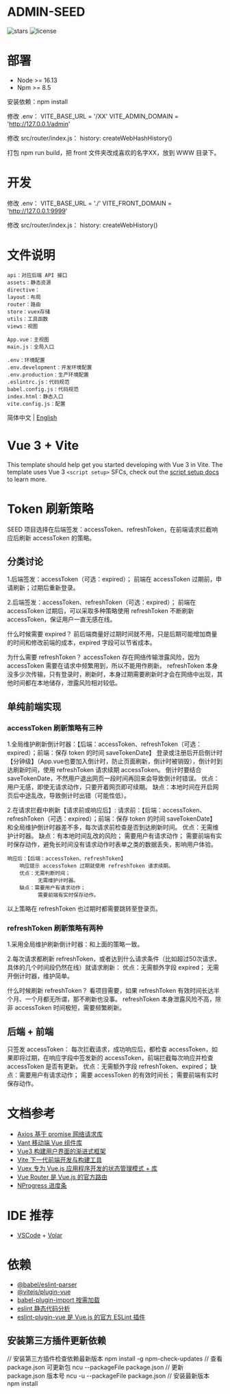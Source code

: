 # ADMIN-SEED

![stars](https://img.shields.io/github/stars/Zoctan/admin-seed.svg?style=flat-square&label=Stars)
![license](https://img.shields.io/github/license/Zoctan/admin-seed.svg?style=flat-square)

# 部署

- Node >= 16.13
- Npm >= 8.5

安装依赖：npm install

修改 .env：
VITE_BASE_URL = '/XX'
VITE_ADMIN_DOMAIN = 'http://127.0.0.1/admin'

修改 src/router/index.js：
history: createWebHashHistory()

打包 npm run build，把 front 文件夹改成喜欢的名字XX，放到 WWW 目录下。

# 开发

修改 .env：
VITE_BASE_URL = './'
VITE_FRONT_DOMAIN = 'http://127.0.0.1:9999'

修改 src/router/index.js：
history: createWebHistory()

# 文件说明

```text
api：对应后端 API 接口
assets：静态资源
directive：
layout：布局
router：路由
store：vuex存储
utils：工具函数
views：视图

App.vue：主视图
main.js：全局入口

.env：环境配置
.env.development：开发环境配置
.env.production：生产环境配置
.eslintrc.js：代码规范
babel.config.js：代码规范
index.html：静态入口
vite.config.js：配置
```

简体中文 | [English](./README.md)

# Vue 3 + Vite

This template should help get you started developing with Vue 3 in Vite. The template uses Vue 3 `<script setup>` SFCs, check out the [script setup docs](https://v3.vuejs.org/api/sfc-script-setup.html#sfc-script-setup) to learn more.

# Token 刷新策略

SEED 项目选择在后端签发：accessToken、refreshToken，在前端请求拦截响应后刷新 accessToken 的策略。

## 分类讨论

1.后端签发：accessToken（可选：expired）；
前端在 accessToken 过期前，申请刷新；过期后重新登录。

2.后端签发：accessToken、refreshToken（可选：expired）；
前端在 accessToken 过期后，可以采取多种策略使用 refreshToken 不断刷新 accessToken，保证用户一直无感在线。

什么时候需要 expired？
前后端商量好过期时间就不用，只是后期可能增加商量的时间和修改前端的成本，expired 字段可以节省成本。

为什么需要 refreshToken？
accessToken 存在网络传输泄露风险，因为 accessToken 需要在请求中频繁用到，所以不能用作刷新。
refreshToken 本身没多少次传输，只有登录时，刷新时，本身过期需要刷新时才会在网络中出现，其他时间都在本地储存，泄露风险相对较低。

## 单纯前端实现

### accessToken 刷新策略有三种

1.全局维护刷新倒计时器：【后端：accessToken、refreshToken（可选：expired）；前端：保存 token 的时间 saveTokenDate】
    登录或注册后开启倒计时【分钟级】（App.vue也要加入倒计时，防止页面刷新，倒计时被销毁），倒计时到达刷新时间，使用 refreshToken 请求续期 accessToken。
    倒计时要结合 saveTokenDate，不然用户退出网页一段时间再回来会导致倒计时错误。
    优点：用户无感，即使无请求动作，只要开着网页即可续期。
    缺点：本地时间在开启网页后中途乱改，导致倒计时出错（可能性低）。

2.在请求拦截中刷新【请求前或响应后】:
    请求前：【后端：accessToken、refreshToken（可选：expired）；前端：保存 token 的时间 saveTokenDate】
        和全局维护倒计时器差不多，每次请求前检查是否到达刷新时间。
        优点：无需维护计时器。
        缺点：有本地时间乱改的风险；
              需要用户有请求动作；
              需要前端有实时保存动作，避免长时间没有请求动作时表单之类的数据丢失，影响用户体验。

    响应后：【后端：accessToken、refreshToken】
        响应提示 accessToken 过期就使用 refreshToken 请求续期。
        优点：无需判断时间；
              无需维护计时器。
        缺点：需要用户有请求动作；
              需要前端有实时保存动作。

以上策略在 refreshToken 也过期时都需要跳转至登录页。

### refreshToken 刷新策略有两种

1.采用全局维护刷新倒计时器：和上面的策略一致。

2.每次请求都刷新 refreshToken，或者达到什么请求条件（比如超过50次请求，具体的几个时间段仍然在线）就请求刷新：
    优点：无需额外字段 expired；
          无需开倒计时器，维护简单。

什么时候刷新 refreshToken？
看项目需要，如果 refreshToken 有效时间长达半个月、一个月都无所谓，那不刷新也没事。
refreshToken 本身泄露风险不高，除非 accessToken 时间极短，需要频繁刷新。

## 后端 + 前端

只签发 accessToken：
    每次拦截请求，成功响应后，都检查 accessToken，如果即将过期，在响应字段中签发新的 accessToken，前端拦截每次响应并检查 accessToken 是否有更新。
    优点：无需额外字段 refreshToken、expired；
    缺点：需要用户有请求动作；
          需要 accessToken 的有效时间长；
          需要前端有实时保存动作。

# 文档参考

- [Axios 基于 promise 网络请求库](https://axios-http.com/zh/docs/intro)
- [Vant 移动端 Vue 组件库](https://vant-contrib.gitee.io/vant/#/zh-CN)
- [Vue3 构建用户界面的渐进式框架](https://v3.cn.vuejs.org/guide/introduction.html)
- [Vite 下一代前端开发与构建工具](https://vitejs.cn/guide)
- [Vuex 专为 Vue.js 应用程序开发的状态管理模式 + 库](https://vuex.vuejs.org/zh)
- [Vue Router 是 Vue.js 的官方路由](https://router.vuejs.org/zh)
- [NProgress 进度条](https://github.com/rstacruz/nprogress)

# IDE 推荐

- [VSCode](https://code.visualstudio.com) + [Volar](https://marketplace.visualstudio.com/items?itemName=johnsoncodehk.volar)

# 依赖

- [@babel/eslint-parser](https://www.npmjs.com/package/@babel/eslint-parser)
- [@vitejs/plugin-vue](https://www.npmjs.com/package/@vitejs/plugin-vue)
- [babel-plugin-import 按需加载](https://www.npmjs.com/package/babel-plugin-import)
- [eslint 静态代码分析](https://eslint.org/docs/user-guide/configuring)
- [eslint-plugin-vue 是 Vue.js 的官方 ESLint 插件](https://eslint.vuejs.org)

## 安装第三方插件更新依赖

// 安装第三方插件检查依赖最新版本
npm install -g npm-check-updates
// 查看 package.json 可更新包
ncu --packageFile package.json
// 更新 package.json 版本号
ncu -u --packageFile package.json
// 安装最新版本
npm install
